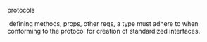 protocols

 defining methods, props, other reqs, a type must adhere to when conforming to the protocol for creation of standardized interfaces.
